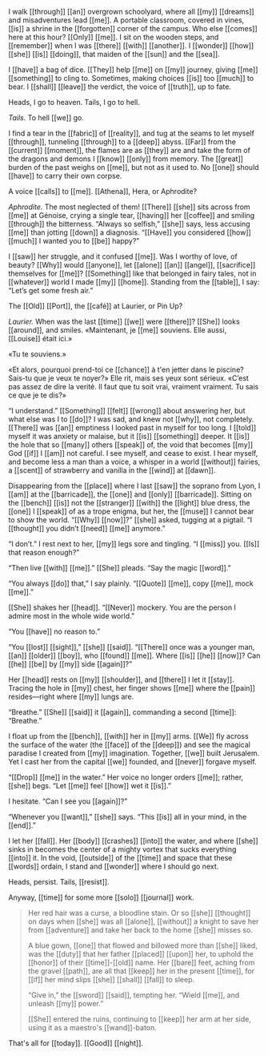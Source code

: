 I walk [[through]] [[an]] overgrown schoolyard, where all [[my]] [[dreams]] and misadventures lead [[me]]. A portable classroom, covered in vines, [[is]] a shrine in the [[forgotten]] corner of the campus. Who else [[comes]] here at this hour? [[Only]] [[me]]. I sit on the wooden steps, and [[remember]] when I was [[there]] [[with]] [[another]]. I [[wonder]] [[how]] [[she]] [[is]] [[doing]], that maiden of the [[sun]] and the [[sea]].

I [[have]] a bag of dice. [[They]] help [[me]] on [[my]] journey, giving [[me]] [[something]] to cling to. Sometimes, making choices [[is]] too [[much]] to bear. I [[shall]] [[leave]] the verdict, the voice of [[truth]], up to fate.

Heads, I go to heaven. Tails, I go to hell.

*Tails.* To hell [[we]] go.

I find a tear in the [[fabric]] of [[reality]], and tug at the seams to let myself [[through]], tunneling [[through]] to a [[deep]] abyss. [[Far]] from the [[current]] [[moment]], the flames are as [[they]] are and take the form of the dragons and demons I [[know]] [[only]] from memory. The [[great]] burden of the past weighs on [[me]], but not as it used to. No [[one]] should [[have]] to carry their own corpse.

A voice [[calls]] to [[me]]. [[Athena]], Hera, or Aphrodite?

*Aphrodite.* The most neglected of them! [[There]] [[she]] sits across from [[me]] at Génoise, crying a single tear, [[having]] her [[coffee]] and smiling [[through]] the bitterness. “Always so selfish,” [[she]] says, less accusing [[me]] than jotting [[down]] a diagnosis. “[[Have]] you considered [[how]] [[much]] I wanted you to [[be]] happy?”

I [[saw]] her struggle, and it confused [[me]]. Was I worthy of love, of beauty? [[Why]] would [[anyone]], let [[alone]] [[an]] [[angel]], [[sacrifice]] themselves for [[me]]? [[Something]] like that belonged in fairy tales, not in [[whatever]] world I made [[my]] [[home]]. Standing from the [[table]], I say: “Let’s get some fresh air.”

The [[Old]] [[Port]], the [[café]] at Laurier, or Pin Up?

*Laurier.* When was the last [[time]] [[we]] were [[there]]? [[She]] looks [[around]], and smiles. «Maintenant, je [[me]] souviens. Elle aussi, [[Louise]] était ici.»

«Tu te souviens.»

«Et alors, pourquoi prend-toi ce [[chance]] à t'en jetter dans le piscine? Sais-tu que je veux te noyer?» Elle rit, mais ses yeux sont sérieux. «C’est pas assez de dire la verité. Il faut que tu soit vrai, vraiment vraiment. Tu sais ce que je te dis?»

“I understand.” [[Something]] [[felt]] [[wrong]] about answering her, but what else was I to [[do]]? I was sad, and knew not [[why]], not completely. [[There]] was [[an]] emptiness I looked past in myself for too long. I [[told]] myself it was anxiety or malaise, but it [[is]] [[something]] deeper. It [[is]] the hole that so [[many]] others [[speak]] of, the void that becomes [[my]] God [[if]] I [[am]] not careful. I see myself, and cease to exist. I hear myself, and become less a man than a voice, a whisper in a world [[without]] fairies, a [[scent]] of strawberry and vanilla in the [[wind]] at [[dawn]].

Disappearing from the [[place]] where I last [[saw]] the soprano from Lyon, I [[am]] at the [[barricade]], the [[one]] and [[only]] [[barricade]]. Sitting on the [[bench]] [[is]] not the [[stranger]] [[with]] the [[light]] blue dress, the [[one]] I [[speak]] of as a trope enigma, but her, the [[muse]] I cannot bear to show the world. “[[Why]] [[now]]?” [[she]] asked, tugging at a pigtail. “I [[thought]] you didn’t [[need]] [[me]] anymore.”

“I don’t.” I rest next to her, [[my]] legs sore and tingling. “I [[miss]] you. [[Is]] that reason enough?”

“Then live [[with]] [[me]].” [[She]] pleads. “Say the magic [[word]].”

“You always [[do]] that,” I say plainly. “[[Quote]] [[me]], copy [[me]], mock [[me]].”

[[She]] shakes her [[head]]. “[[Never]] mockery. You are the person I admire most in the whole wide world.”

“You [[have]] no reason to.”

“You [[lost]] [[sight]],” [[she]] [[said]]. “[[There]] once was a younger man, [[an]] [[older]] [[boy]], who [[found]] [[me]]. Where [[is]] [[he]] [[now]]? Can [[he]] [[be]] by [[my]] side [[again]]?”

Her [[head]] rests on [[my]] [[shoulder]], and [[there]] I let it [[stay]]. Tracing the hole in [[my]] chest, her finger shows [[me]] where the [[pain]] resides—right where [[my]] lungs are.

“Breathe.” [[She]] [[said]] it [[again]], commanding a second [[time]]: “Breathe.”

I float up from the [[bench]], [[with]] her in [[my]] arms. [[We]] fly across the surface of the water (the [[face]] of the [[deep]]) and see the magical paradise I created from [[my]] imagination. Together, [[we]] built Jerusalem. Yet I cast her from the capital [[we]] founded, and [[never]] forgave myself.

“[[Drop]] [[me]] in the water.” Her voice no longer orders [[me]]; rather, [[she]] begs. “Let [[me]] feel [[how]] wet it [[is]].”

I hesitate. “Can I see you [[again]]?”

“Whenever you [[want]],” [[she]] says. “This [[is]] all in your mind, in the [[end]].”

I let her [[fall]]. Her [[body]] [[crashes]] [[into]] the water, and where [[she]] sinks in becomes the center of a mighty vortex that sucks everything [[into]] it. In the void, [[outside]] of the [[time]] and space that these [[words]] ordain, I stand and [[wonder]] where I should go next.

Heads, persist. Tails, [[resist]].



Anyway, [[time]] for some more [[solo]] [[journal]] work.

>Her red hair was a curse, a bloodline stain. Or so [[she]] [[thought]] on days when [[she]] was all [[alone]], [[without]] a knight to save her from [[adventure]] and take her back to the home [[she]] misses so.
>
>A blue gown, [[one]] that flowed and billowed more than [[she]] liked, was the [[duty]] that her father [[placed]] [[upon]] her, to uphold the [[honor]] of their [[time]]-[[old]] name. Her [[bare]] feet, aching from the gravel [[path]], are all that [[keep]] her in the present [[time]], for [[if]] her mind slips [[she]] [[shall]] [[fall]] to sleep.
>
>“Give in,” the [[sword]] [[said]], tempting her. “Wield [[me]], and unleash [[my]] power.”
>
>[[She]] entered the ruins, continuing to [[keep]] her arm at her side, using it as a maestro's [[wand]]-baton.

That's all for [[today]]. [[Good]] [[night]].